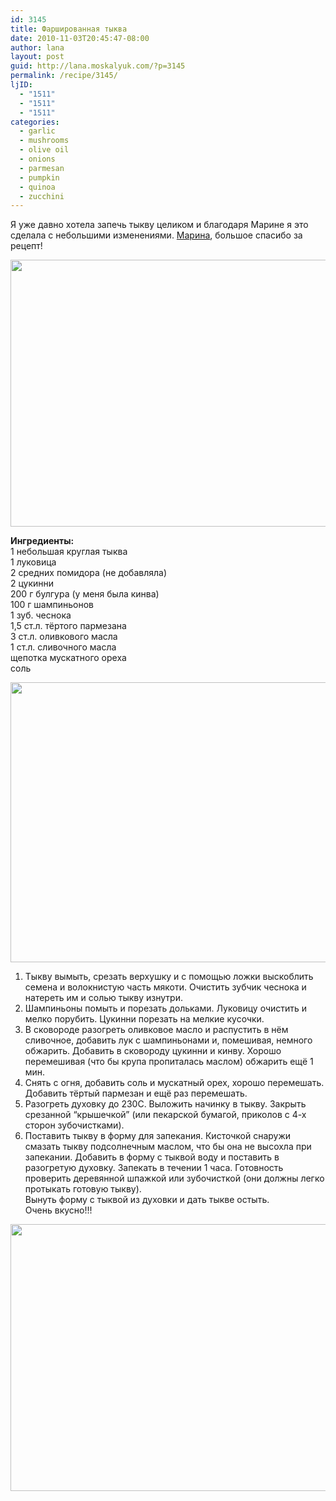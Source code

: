 ```yaml
---
id: 3145
title: Фаршированная тыква
date: 2010-11-03T20:45:47-08:00
author: lana
layout: post
guid: http://lana.moskalyuk.com/?p=3145
permalink: /recipe/3145/
ljID:
  - "1511"
  - "1511"
  - "1511"
categories:
  - garlic
  - mushrooms
  - olive oil
  - onions
  - parmesan
  - pumpkin
  - quinoa
  - zucchini
---
```

Я уже давно хотела запечь тыкву целиком и благодаря Марине я это сделала с небольшими изменениями. [Марина](http://marinkara.livejournal.com/86109.html), большое спасибо за рецепт!

<img loading="lazy" class="alignnone" title="stuffed pumpkin" src="http://farm5.static.flickr.com/4072/5144996044_b99818ba4f_z.jpg" alt="" width="640" height="427" /> 

**Ингредиенты:**  
1 небольшая круглая тыква  
1 луковица  
2 средних помидора (не добавляла)  
2 цукинни  
200 г булгура (у меня была кинва)  
100 г шампиньонов  
1 зуб. чеснока  
1,5 ст.л. тёртого пармезана  
3 ст.л. оливкового масла  
1 ст.л. сливочного масла  
щепотка мускатного ореха  
соль

<img loading="lazy" class="alignnone" title="stuffed pumpkin" src="http://farm2.static.flickr.com/1424/5144394417_3a8d3393d1_z.jpg" alt="" width="640" height="448" /> 

1. Тыкву вымыть, срезать верхушку и с помощью ложки выскоблить семена и волокнистую часть мякоти. Очистить зубчик чеснока и натереть им и солью тыкву изнутри.  
2. Шампиньоны помыть и порезать дольками. Луковицу очистить и мелко порубить. Цукинни порезать на мелкие кусочки.  
3. В сковороде разогреть оливковое масло и распустить в нём сливочное, добавить лук с шампиньонами и, помешивая, немного обжарить. Добавить в сковороду цукинни и кинву. Хорошо перемешивая (что бы крупа пропиталась маслом) обжарить ещё 1 мин.  
4. Снять с огня, добавить соль и мускатный орех, хорошо перемешать. Добавить тёртый пармезан и ещё раз перемешать.  
5. Разогреть духовку до 230С. Выложить начинку в тыкву. Закрыть срезанной &#8220;крышечкой&#8221; (или пекарской бумагой, приколов с 4-х сторон зубочистками).  
6. Поставить тыкву в форму для запекания. Кисточкой снаружи смазать тыкву подсолнечным маслом, что бы она не высохла при запекании. Добавить в форму с тыквой воду и поставить в разогретую духовку. Запекать в течении 1 часа. Готовность проверить деревянной шпажкой или зубочисткой (они должны легко протыкать готовую тыкву).  
Вынуть форму с тыквой из духовки и дать тыкве остыть.  
Очень вкусно!!!

<img loading="lazy" class="alignnone" title="stuffed pumpkin" src="http://farm2.static.flickr.com/1334/5144993336_b6cc6f53d1_z.jpg" alt="" width="640" height="427" />
